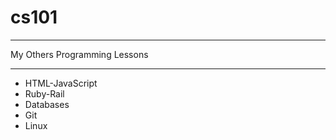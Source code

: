 <h1> cs101 </h1>
<hr>My Others Programming Lessons<hr>

- HTML-JavaScript
- Ruby-Rail
- Databases
- Git
- Linux